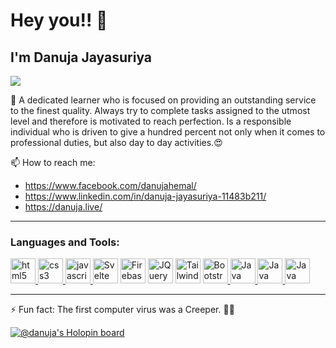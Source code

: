 # Hey you!! 👋

## I'm Danuja Jayasuriya

![](https://komarev.com/ghpvc/?username=danuja01&color=green)

🔭 A dedicated learner who is focused on providing an outstanding service to the finest quality. Always try to complete tasks assigned to the utmost level and therefore is motivated to reach perfection. Is a responsible individual who is driven to give a hundred percent not only when it comes to professional duties, but also day to day activities.😍

📫 How to reach me:

- https://www.facebook.com/danujahemal/
- https://www.linkedin.com/in/danuja-jayasuriya-11483b211/
- https://danuja.live/

<hr />
<h3 align="left">Languages and Tools:</h3>
<p align="left">
  <a href="https://www.w3.org/html/" target="_blank">
    <img
      src="https://www.vectorlogo.zone/logos/w3_html5/w3_html5-icon.svg"
      alt="html5"
      width="40"
      height="40"
    />
  </a>
  <a href="https://www.w3schools.com/css/" target="_blank">
    <img
      src="https://img.icons8.com/color/48/000000/css3.png"
      alt="css3"
      width="40"
      height="40"
    />
  </a>
  <a
    href="https://developer.mozilla.org/en-US/docs/Web/JavaScript"
    target="_blank"
  >
    <img
      src="https://img.icons8.com/color/48/000000/javascript.png"
      alt="javascript"
      width="40"
      height="40"
    />
  </a>
  <a href="https://svelte.dev/" target="_blank">
    <img
      src="https://upload.wikimedia.org/wikipedia/commons/1/1b/Svelte_Logo.svg"
      alt="Svelte"
      width="40"
      height="40"
  /></a>
  <a href="https://firebase.google.com/" target="_blank">
    <img
      src="https://www.vectorlogo.zone/logos/firebase/firebase-icon.svg"
      alt="Firebase"
      width="40"
      height="40"
  /></a>
  <a href="https://jquery.com/" target="_blank">
    <img
      src="https://www.vectorlogo.zone/logos/jquery/jquery-vertical.svg"
      alt="JQuery"
      width="40"
      height="40"
  /></a>
  <a href="https://tailwindcss.com/" target="_blank">
    <img
      src="https://www.vectorlogo.zone/logos/tailwindcss/tailwindcss-icon.svg"
      alt="Tailwind"
      width="40"
      height="40"
  /></a>
  <a href="https://getbootstrap.com/" target="_blank">
    <img
      src="https://www.vectorlogo.zone/logos/getbootstrap/getbootstrap-icon.svg"
      alt="Bootstrap"
      width="40"
      height="40"
    />
  </a>
  <a href="https://www.java.com/en/" target="_blank">
    <img
      src="https://www.vectorlogo.zone/logos/java/java-icon.svg"
      alt="Java"
      width="40"
      height="40"
    />
  </a>
    <a href="https://www.java.com/en/" target="_blank">
    <img
      src="https://www.freeiconspng.com/uploads/c-logo-icon-18.png"
      alt="Java"
      width="40"
      height="40"
    />
  </a>
  <a href="https://www.python.org/" target="_blank">
    <img
      src="https://www.vectorlogo.zone/logos/python/python-icon.svg"
      alt="Java"
      width="40"
      height="40"
    />
  </a>
</p>
<hr />

⚡ Fun fact: The first computer virus was a Creeper. 😵‍💫

[![@danuja's Holopin board](https://holopin.me/danuja)](https://holopin.io/@danuja)


